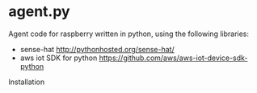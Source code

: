 # agent.py
Agent code for raspberry written in python, using the following libraries:
* sense-hat http://pythonhosted.org/sense-hat/
* aws iot SDK for python https://github.com/aws/aws-iot-device-sdk-python

Installation
